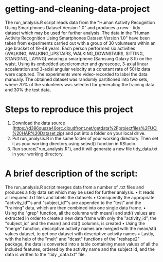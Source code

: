 getting-and-cleaning-data-project
=================================
The run_analysis.R script reads data from the "Human Activity Recognition Using Smartphones Dataset Version 1.0" and produces a new - tidy - dataset which may be used for further analysis.
The data in the "Human Activity Recognition Using Smartphones Dataset Version 1.0" have been taken from experiments carried out with a group of 30 volunteers within an age bracket of 19-48 years. Each person performed six activities (WALKING, WALKING_UPSTAIRS, WALKING_DOWNSTAIRS, SITTING, STANDING, LAYING) wearing a smartphone (Samsung Galaxy S II) on the waist. Using its embedded accelerometer and gyroscope, 3-axial linear acceleration and 3-axial angular velocity at a constant rate of 50Hz data were captured. The experiments were video-recorded to label the data manually. The obtained dataset was randomly partitioned into two sets, where 70% of the volunteers was selected for generating the training data and 30% the test data. 

Steps to reproduce this project
=================================
1.	Download the data source (https://d396qusza40orc.cloudfront.net/getdata%2Fprojectfiles%2FUCI%20HAR%20Dataset.zip)  and put into a folder on your local drive. 
2.	Put run_analysis.R in the same folder of your working directory. Then set it as your working directory using setwd() function in RStudio.
3.	Run source("run_analysis.R"), and it will generate a new file tidy_data.txt in your working directory.


A brief description of the script:
=================================
The run_analysis.R script merges data from a number of .txt files and produces a tidy data set which may be used for further analysis.
•	It reads all required .txt files and labels the datasets
•	Consquently the appropriate "activity_id"'s and "subject_id"'s are appended to the "test" and the "training" data, which are then combined into one single data frame.
•	Using the "grep" function, all the columns with mean() and std() values are extracted in order to create a new data frame with only the "activity_id", the "subject_id" and the mean() and std() columns, is created 
•	Using the "merge" function, descriptive activity names are merged with the mean/std values dataset, to get one dataset with descriptive activity names
•	Lastly, with the help of the "melt" and "dcast" functions of the "reshape2" package, the data is converted into a table containing mean values of all the included features, ordered by the activity name and the subject id, and the data is written to the "tidy _data.txt" file.
